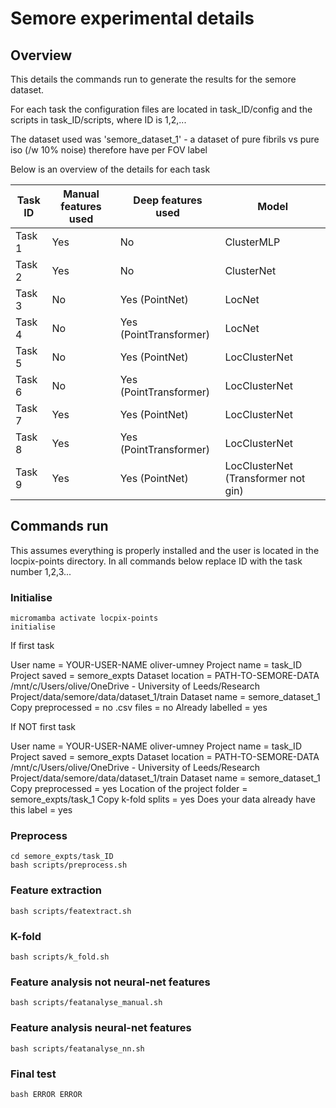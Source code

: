 # Semore experimental details

## Overview

This details the commands run to generate the results for the semore dataset.

For each task the configuration files are located in task_ID/config and the scripts in task_ID/scripts, where ID is 1,2,...

The dataset used was 'semore_dataset_1' - a dataset of pure fibrils vs pure iso (/w 10% noise) therefore have per FOV label

Below is an overview of the details for each task 

| Task ID  | Manual features used | Deep features used | Model |
| ------------- | ------------- | ------------- | ------------- |
| Task 1  | Yes  | No | ClusterMLP |
| Task 2  | Yes  | No | ClusterNet |
| Task 3  | No  | Yes (PointNet) | LocNet |
| Task 4  | No  | Yes (PointTransformer) | LocNet |
| Task 5  | No  | Yes (PointNet) | LocClusterNet |
| Task 6  | No  | Yes (PointTransformer) | LocClusterNet |
| Task 7  | Yes  | Yes (PointNet) | LocClusterNet |
| Task 8  | Yes  | Yes (PointTransformer) | LocClusterNet |
| Task 9  | Yes  | Yes (PointNet) | LocClusterNet (Transformer not gin) |


## Commands run

This assumes everything is properly installed and the user is located in the locpix-points directory.
In all commands below replace ID with the task number 1,2,3...

### Initialise

```shell
micromamba activate locpix-points
initialise
```

If first task

User name = YOUR-USER-NAME oliver-umney
Project name = task_ID
Project saved = semore_expts
Dataset location = PATH-TO-SEMORE-DATA  /mnt/c/Users/olive/OneDrive - University of Leeds/Research Project/data/semore/data/dataset_1/train
Dataset name = semore_dataset_1
Copy preprocessed = no
.csv files = no
Already labelled = yes

If NOT first task

User name = YOUR-USER-NAME oliver-umney
Project name = task_ID
Project saved = semore_expts
Dataset location = PATH-TO-SEMORE-DATA  /mnt/c/Users/olive/OneDrive - University of Leeds/Research Project/data/semore/data/dataset_1/train
Dataset name = semore_dataset_1
Copy preprocessed = yes
Location of the project folder = semore_expts/task_1
Copy k-fold splits = yes
Does your data already have this label = yes

### Preprocess

```shell
cd semore_expts/task_ID
bash scripts/preprocess.sh
```

### Feature extraction

```shell
bash scripts/featextract.sh
```

### K-fold 

```shell
bash scripts/k_fold.sh
```

### Feature analysis not neural-net features

```shell
bash scripts/featanalyse_manual.sh
```

### Feature analysis neural-net features

```shell
bash scripts/featanalyse_nn.sh
```

### Final test

```shell
bash ERROR ERROR
```